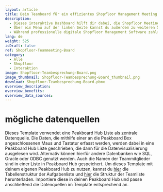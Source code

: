 ```yaml
---
layout: article
title: Dein Teamboard für ein effizientes Shopfloor Management Meeting
description: 
  - Dieses interaktive Dashboard hilft dir dabei, die Shopfloor Meetings deines Teams zu digitalisieren und so deine Shopfloor Management Prozesse zu optimieren. Dabei behältst du stets den Überblick über alle offenen Aufgaben deines Teams. Mit dem Dashboard kannst du nicht nur neue Aufgaben anlegen und diese einzelnen Teammitgliedern zuordnen, sondern auch bestehende Aufgaben anpassen, wenn diese sich beispielsweise in einem neuen Bearbeitungsstatus befinden. Außerdem können Aufgaben abgeschlossen oder gelöscht werden. Das Dashboard wird dabei per Maus und Tastatur bedient, die dazu einfach an die Peakboard Box angeschlossen werden. Die erfassten Daten werden in einer Liste in Peakboard Hub gespeichert und persistiert und können so auch für langfristige Auswertungen deiner Produktion herangezogen werden.
  - Über ein Menü auf der linken Seite kannst du außerdem zu weiteren Screens navigieren, welche relevante Produktionskennzahlen für dein Shopfloor Meeting anzeigen. Im Template wurden exemplarisch diese Screens mit Informationen zu wichtigen KPIs in der Produktion, wie z. B. Sicherheits- & Qualitätskennzahlen sowie OEE-Werten versehen.
  - Während professionelle digitale Shopfloor Management Software zahlreiche Zusatzfunktionen bietet, besticht Peakboard durch seine vielfältigen Einsatzmöglichkeiten und einfache Bedienung. Denn Peakboard bietet die Möglichkeit, dein individuelles Shopfloor Board ohne großen IT-Aufwand und Vorkenntnisse speziell auf die Anforderungen deines Teams maßzuschneidern. Unser [Consulting-Team](https://peakboard.com/produkt/consulting/) unterstützt dich hierbei gerne.
lang: de
weight: 525
isDraft: false
ref: Shopfloor-Teammeeting-Board
category:
  - Alle
  - Shopfloor
  - Interaktion
image: Shopfloor-Teambesprechung-Board.png
image_thumbnail: Shopfloor-Teambesprechung-Board_thumbnail.png
download: Shopfloor-Teambesprechung-Board.pbmx
overview_description:
overview_benefits:
overview_data_sources:
---
```

# mögliche datenquellen
Dieses Template verwendet eine Peakboard Hub Liste als zentrale Datenquelle. Die Daten, die mithilfe einer an die Peakboard Box angeschlossenen Maus und Tastatur erfasst werden, werden dabei in eine Peakboard Hub Liste geschrieben, die dann für die Datenvisualisierung ausgelesen wird. Alternativ können hierfür andere Datenbanken wie SQL, Oracle oder ODBC genutzt werden. Auch die Namen der Teammitglieder sind in einer Liste in Peakboard Hub gespeichert. Um dieses Template mit deinem eigenen Peakboard Hub zu nutzen, kannst du <a href="Template_Shopfloor_Teammeeting_Tasks.csv" class="inline" download>hier</a> die Tabellenstruktur der Aufgabenliste und <a href="Template_Shopfloor_Teammeeting_Team.csv" class="inline" download>hier</a> die Struktur der Teamliste herunterladen. Importiere diese in deinen Peakboard Hub und passe anschließend die Datenquellen im Template entsprechend an.


